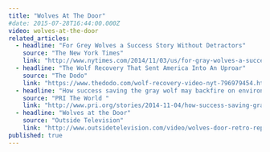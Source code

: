```yaml
---
title: "Wolves At The Door"
#date: 2015-07-28T16:44:00.000Z
video: wolves-at-the-door
related_articles:
  - headline: "For Grey Wolves a Success Story Without Detractors"
    source: "The New York Times"
    link: "http://www.nytimes.com/2014/11/03/us/for-gray-wolves-a-success-story-not-without-detractors.html?gwh=2DC8091F78720307313AE97889A45128&gwt=pay"
  - headline: "The Wolf Recovery That Sent America Into An Uproar"
    source: "The Dodo"
    link: "https://www.thedodo.com/wolf-recovery-video-nyt-796979454.html"
  - headline: "How success saving the gray wolf may backfire on environmentalists"
    source: "PRI The World "
    link: "http://www.pri.org/stories/2014-11-04/how-success-saving-gray-wolf-may-backfire-environmentalists"
  - headline: "Wolves at the Door"
    source: "Outside Television"
    link: "http://www.outsidetelevision.com/video/wolves-door-retro-report-new-york-times"
published: true
---
```


